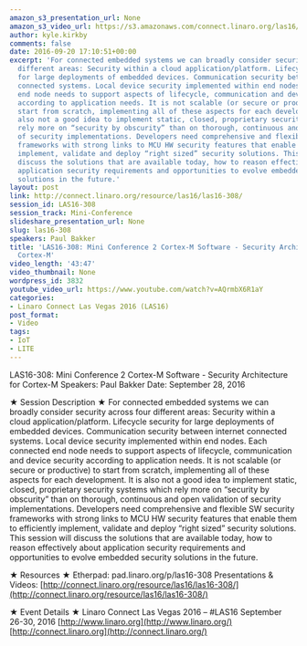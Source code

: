 ```yaml
---
amazon_s3_presentation_url: None
amazon_s3_video_url: https://s3.amazonaws.com/connect.linaro.org/las16/Videos/Wednesday/LAS16-308%20Mini%20Conference%202%20Cortex-M%20Software%20-%20Security%20Architecture.mp4
author: kyle.kirkby
comments: false
date: 2016-09-20 17:10:51+00:00
excerpt: 'For connected embedded systems we can broadly consider security across four
  different areas: Security within a cloud application/platform. Lifecycle security
  for large deployments of embedded devices. Communication security between internet
  connected systems. Local device security implemented within end nodes. Each connected
  end node needs to support aspects of lifecycle, communication and device security
  according to application needs. It is not scalable (or secure or productive) to
  start from scratch, implementing all of these aspects for each development. It is
  also not a good idea to implement static, closed, proprietary security systems which
  rely more on “security by obscurity” than on thorough, continuous and open validation
  of security implementations. Developers need comprehensive and flexible SW security
  frameworks with strong links to MCU HW security features that enable them to efficiently
  implement, validate and deploy “right sized” security solutions. This session will
  discuss the solutions that are available today, how to reason effectively about
  application security requirements and opportunities to evolve embedded security
  solutions in the future.'
layout: post
link: http://connect.linaro.org/resource/las16/las16-308/
session_id: LAS16-308
session_track: Mini-Conference
slideshare_presentation_url: None
slug: las16-308
speakers: Paul Bakker
title: 'LAS16-308: Mini Conference 2 Cortex-M Software - Security Architecture for
  Cortex-M'
video_length: '43:47'
video_thumbnail: None
wordpress_id: 3832
youtube_video_url: https://www.youtube.com/watch?v=AQrmbX6R1aY
categories:
- Linaro Connect Las Vegas 2016 (LAS16)
post_format:
- Video
tags:
- IoT
- LITE
---
```


LAS16-308: Mini Conference 2 Cortex-M Software - Security Architecture for Cortex-M
Speakers: Paul Bakker
Date: September 28, 2016

★ Session Description ★
For connected embedded systems we can broadly consider security across four different areas: Security within a cloud application/platform. Lifecycle security for large deployments of embedded devices. Communication security between internet connected systems. Local device security implemented within end nodes. Each connected end node needs to support aspects of lifecycle, communication and device security according to application needs. It is not scalable (or secure or productive) to start from scratch, implementing all of these aspects for each development. It is also not a good idea to implement static, closed, proprietary security systems which rely more on “security by obscurity” than on thorough, continuous and open validation of security implementations. Developers need comprehensive and flexible SW security frameworks with strong links to MCU HW security features that enable them to efficiently implement, validate and deploy “right sized” security solutions. This session will discuss the solutions that are available today, how to reason effectively about application security requirements and opportunities to evolve embedded security solutions in the future.

★ Resources ★
Etherpad: pad.linaro.org/p/las16-308
Presentations & Videos: [http://connect.linaro.org/resource/las16/las16-308/](http://connect.linaro.org/resource/las16/las16-308/)

★ Event Details ★
Linaro Connect Las Vegas 2016 – #LAS16
September 26-30, 2016
[http://www.linaro.org](http://www.linaro.org/)
[http://connect.linaro.org](http://connect.linaro.org/)
